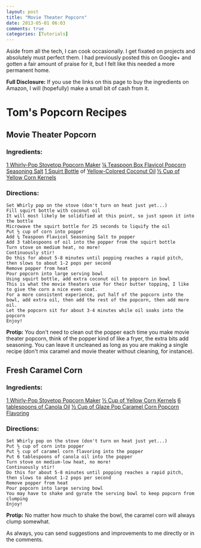 ```yaml
---
layout: post
title: "Movie Theater Popcorn"
date: 2013-05-01 06:03
comments: true
categories: [Tutorials]
---
```


Aside from all the tech, I can cook occasionally. I get fixated on projects and absolutely must perfect them. I had previously posted this on Google+ and gotten a fair amount of praise for it, but I felt like this needed a more permanent home.

**Full Disclosure:** If you use the links on this page to buy the ingredients on Amazon, I will (hopefully) make a small bit of cash from it.

# Tom's Popcorn Recipes

## Movie Theater Popcorn

### Ingredients:

[1 Whirly-Pop Stovetop Popcorn Maker](http://www.amazon.com/gp/product/B00004SU35/ref=as_li_ss_tl?ie=UTF8&camp=1789&creative=390957&creativeASIN=B00004SU35&linkCode=as2&tag=thbloftowe-20)
[¼ Teaspoon Box Flavicol Popcorn Seasoning Salt](http://www.amazon.com/gp/product/B004W8LT10/ref=as_li_ss_tl?ie=UTF8&camp=1789&creative=390957&creativeASIN=B004W8LT10&linkCode=as2&tag=thbloftowe-20)
[1 Squirt Bottle](http://www.amazon.com/gp/product/B000QJBNII/ref=as_li_ss_tl?ie=UTF8&camp=1789&creative=390957&creativeASIN=B000QJBNII&linkCode=as2&tag=thbloftowe-20) of [Yellow-Colored Coconut Oil](http://www.amazon.com/gp/product/B003C4UDEY/ref=as_li_ss_tl?ie=UTF8&camp=1789&creative=390957&creativeASIN=B003C4UDEY&linkCode=as2&tag=thbloftowe-20)
[½ Cup of Yellow Corn Kernels](http://www.amazon.com/gp/product/B002YLGA0W/ref=as_li_ss_tl?ie=UTF8&camp=1789&creative=390957&creativeASIN=B002YLGA0W&linkCode=as2&tag=thbloftowe-20)

### Directions:

```
Set Whirly pop on the stove (don't turn on heat just yet...)
Fill squirt bottle with coconut oil
It will most likely be solidified at this point, so just spoon it into the bottle
Microwave the squirt bottle for 25 seconds to liquify the oil
Put ½ cup of corn into popper
Add ¼ Teaspoon Flavicol Seasoning Salt to popper
Add 3 tablespoons of oil into the popper from the squirt bottle
Turn stove on medium heat, no more!
Continuously stir!
Do this for about 5-8 minutes until popping reaches a rapid pitch, then slows to about 1-2 pops per second
Remove popper from heat
Pour popcorn into large serving bowl
Using squirt bottle, add extra coconut oil to popcorn in bowl
This is what the movie theaters use for their butter topping, I like to give the corn a nice even coat.
For a more consistent experience, put half of the popcorn into the bowl, add extra oil, then add the rest of the popcorn, then add more oil.
Let the popcorn sit for about 3-4 minutes while oil soaks into the popcorn
Enjoy!
```

**Protip:** You don't need to clean out the popper each time you make movie theater popcorn, think of the popper kind of like a fryer, the extra bits add seasoning. You can leave it uncleaned as long as you are making a single recipe (don't mix caramel and movie theater without cleaning, for instance).

## Fresh Caramel Corn

### Ingredients:

[1 Whirly-Pop Stovetop Popcorn Maker](http://www.amazon.com/gp/product/B00004SU35/ref=as_li_ss_tl?ie=UTF8&camp=1789&creative=390957&creativeASIN=B00004SU35&linkCode=as2&tag=thbloftowe-20)
[½ Cup of Yellow Corn Kernels](http://www.amazon.com/gp/product/B002YLGA0W/ref=as_li_ss_tl?ie=UTF8&camp=1789&creative=390957&creativeASIN=B002YLGA0W&linkCode=as2&tag=thbloftowe-20)
[6 tablespoons of Canola Oil](http://www.amazon.com/gp/product/B007CD12GO/ref=as_li_ss_tl?ie=UTF8&camp=1789&creative=390957&creativeASIN=B007CD12GO&linkCode=as2&tag=thbloftowe-20)
[½ Cup of Glaze Pop Caramel Corn Popcorn Flavoring](http://www.amazon.com/gp/product/B00017LEZM/ref=as_li_ss_tl?ie=UTF8&camp=1789&creative=390957&creativeASIN=B00017LEZM&linkCode=as2&tag=thbloftowe-20)

### Directions:

```
Set Whirly pop on the stove (don't turn on heat just yet...)
Put ½ cup of corn into popper
Put ½ cup of caramel corn flavoring into the popper
Put 6 tablespoons of canola oil into the popper
Turn stove on medium-low heat, no more!
Continuously stir!
Do this for about 5-8 minutes until popping reaches a rapid pitch, then slows to about 1-2 pops per second
Remove popper from heat
Pour popcorn into large serving bowl
You may have to shake and gyrate the serving bowl to keep popcorn from clumping
Enjoy!
```

**Protip:** No matter how much to shake the bowl, the caramel corn will always clump somewhat.

As always, you can send suggestions and improvements to me directly or in the comments.


